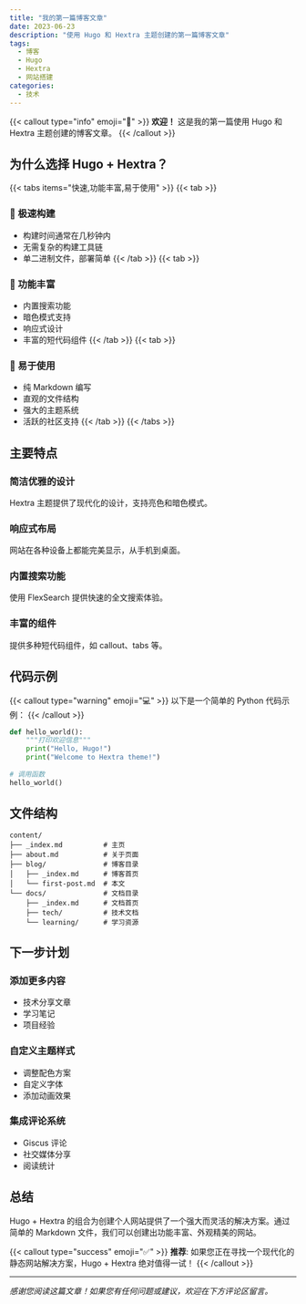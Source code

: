 ```yaml
---
title: "我的第一篇博客文章"
date: 2023-06-23
description: "使用 Hugo 和 Hextra 主题创建的第一篇博客文章"
tags:
  - 博客
  - Hugo
  - Hextra
  - 网站搭建
categories:
  - 技术
---
```


{{< callout type="info" emoji="🎉" >}}
**欢迎！** 这是我的第一篇使用 Hugo 和 Hextra 主题创建的博客文章。
{{< /callout >}}

## 为什么选择 Hugo + Hextra？

{{< tabs items="快速,功能丰富,易于使用" >}}
{{< tab >}}
### 🚀 极速构建
- 构建时间通常在几秒钟内
- 无需复杂的构建工具链
- 单二进制文件，部署简单
{{< /tab >}}
{{< tab >}}
### 🎨 功能丰富
- 内置搜索功能
- 暗色模式支持
- 响应式设计
- 丰富的短代码组件
{{< /tab >}}
{{< tab >}}
### 📝 易于使用
- 纯 Markdown 编写
- 直观的文件结构
- 强大的主题系统
- 活跃的社区支持
{{< /tab >}}
{{< /tabs >}}

## 主要特点

### 简洁优雅的设计
Hextra 主题提供了现代化的设计，支持亮色和暗色模式。

### 响应式布局
网站在各种设备上都能完美显示，从手机到桌面。

### 内置搜索功能
使用 FlexSearch 提供快速的全文搜索体验。

### 丰富的组件
提供多种短代码组件，如 callout、tabs 等。

## 代码示例

{{< callout type="warning" emoji="💻" >}}
以下是一个简单的 Python 代码示例：
{{< /callout >}}

```python
def hello_world():
    """打印欢迎信息"""
    print("Hello, Hugo!")
    print("Welcome to Hextra theme!")
    
# 调用函数
hello_world()
```

## 文件结构

```
content/
├── _index.md          # 主页
├── about.md           # 关于页面
├── blog/              # 博客目录
│   ├── _index.md      # 博客首页
│   └── first-post.md  # 本文
└── docs/              # 文档目录
    ├── _index.md      # 文档首页
    ├── tech/          # 技术文档
    └── learning/      # 学习资源
```

## 下一步计划

### 添加更多内容
- 技术分享文章
- 学习笔记
- 项目经验

### 自定义主题样式
- 调整配色方案
- 自定义字体
- 添加动画效果

### 集成评论系统
- Giscus 评论
- 社交媒体分享
- 阅读统计

## 总结

Hugo + Hextra 的组合为创建个人网站提供了一个强大而灵活的解决方案。通过简单的 Markdown 文件，我们可以创建出功能丰富、外观精美的网站。

{{< callout type="success" emoji="✅" >}}
**推荐**: 如果您正在寻找一个现代化的静态网站解决方案，Hugo + Hextra 绝对值得一试！
{{< /callout >}}

---

*感谢您阅读这篇文章！如果您有任何问题或建议，欢迎在下方评论区留言。*
